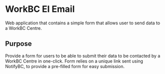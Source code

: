 # WorkBC EI Email
 
Web application that contains a simple form that allows user to send data to a WorkBC Centre. 

## Purpose

Provide a form for users to be able to submit their data to be contacted by a WorkBC Centre in one-click. Form relies on a unique link sent using NotifyBC, to provide a pre-filled form for easy submission. 

